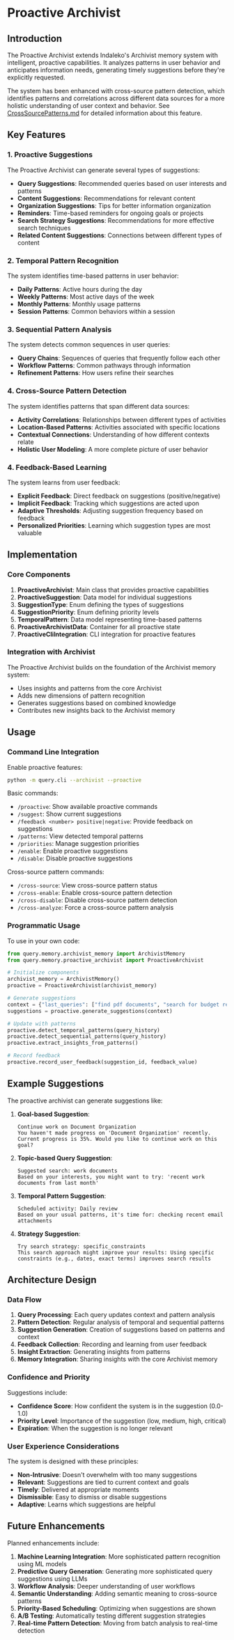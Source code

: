 # Proactive Archivist

## Introduction

The Proactive Archivist extends Indaleko's Archivist memory system with intelligent, proactive capabilities. It analyzes patterns in user behavior and anticipates information needs, generating timely suggestions before they're explicitly requested.

The system has been enhanced with cross-source pattern detection, which identifies patterns and correlations across different data sources for a more holistic understanding of user context and behavior. See [CrossSourcePatterns.md](CrossSourcePatterns.md) for detailed information about this feature.

## Key Features

### 1. Proactive Suggestions

The Proactive Archivist can generate several types of suggestions:

- **Query Suggestions**: Recommended queries based on user interests and patterns
- **Content Suggestions**: Recommendations for relevant content
- **Organization Suggestions**: Tips for better information organization
- **Reminders**: Time-based reminders for ongoing goals or projects
- **Search Strategy Suggestions**: Recommendations for more effective search techniques
- **Related Content Suggestions**: Connections between different types of content

### 2. Temporal Pattern Recognition

The system identifies time-based patterns in user behavior:

- **Daily Patterns**: Active hours during the day
- **Weekly Patterns**: Most active days of the week
- **Monthly Patterns**: Monthly usage patterns
- **Session Patterns**: Common behaviors within a session

### 3. Sequential Pattern Analysis

The system detects common sequences in user queries:

- **Query Chains**: Sequences of queries that frequently follow each other
- **Workflow Patterns**: Common pathways through information
- **Refinement Patterns**: How users refine their searches

### 4. Cross-Source Pattern Detection

The system identifies patterns that span different data sources:

- **Activity Correlations**: Relationships between different types of activities
- **Location-Based Patterns**: Activities associated with specific locations
- **Contextual Connections**: Understanding of how different contexts relate
- **Holistic User Modeling**: A more complete picture of user behavior

### 4. Feedback-Based Learning

The system learns from user feedback:

- **Explicit Feedback**: Direct feedback on suggestions (positive/negative)
- **Implicit Feedback**: Tracking which suggestions are acted upon
- **Adaptive Thresholds**: Adjusting suggestion frequency based on feedback
- **Personalized Priorities**: Learning which suggestion types are most valuable

## Implementation

### Core Components

1. **ProactiveArchivist**: Main class that provides proactive capabilities
2. **ProactiveSuggestion**: Data model for individual suggestions
3. **SuggestionType**: Enum defining the types of suggestions
4. **SuggestionPriority**: Enum defining priority levels
5. **TemporalPattern**: Data model representing time-based patterns
6. **ProactiveArchivistData**: Container for all proactive state
7. **ProactiveCliIntegration**: CLI integration for proactive features

### Integration with Archivist

The Proactive Archivist builds on the foundation of the Archivist memory system:

- Uses insights and patterns from the core Archivist
- Adds new dimensions of pattern recognition
- Generates suggestions based on combined knowledge
- Contributes new insights back to the Archivist memory

## Usage

### Command Line Integration

Enable proactive features:

```bash
python -m query.cli --archivist --proactive
```

Basic commands:

- `/proactive`: Show available proactive commands
- `/suggest`: Show current suggestions
- `/feedback <number> positive|negative`: Provide feedback on suggestions
- `/patterns`: View detected temporal patterns
- `/priorities`: Manage suggestion priorities
- `/enable`: Enable proactive suggestions
- `/disable`: Disable proactive suggestions

Cross-source pattern commands:

- `/cross-source`: View cross-source pattern status
- `/cross-enable`: Enable cross-source pattern detection
- `/cross-disable`: Disable cross-source pattern detection
- `/cross-analyze`: Force a cross-source pattern analysis

### Programmatic Usage

To use in your own code:

```python
from query.memory.archivist_memory import ArchivistMemory
from query.memory.proactive_archivist import ProactiveArchivist

# Initialize components
archivist_memory = ArchivistMemory()
proactive = ProactiveArchivist(archivist_memory)

# Generate suggestions
context = {"last_queries": ["find pdf documents", "search for budget reports"]}
suggestions = proactive.generate_suggestions(context)

# Update with patterns
proactive.detect_temporal_patterns(query_history)
proactive.detect_sequential_patterns(query_history)
proactive.extract_insights_from_patterns()

# Record feedback
proactive.record_user_feedback(suggestion_id, feedback_value)
```

## Example Suggestions

The proactive archivist can generate suggestions like:

1. **Goal-based Suggestion**:
   ```
   Continue work on Document Organization
   You haven't made progress on 'Document Organization' recently. Current progress is 35%. Would you like to continue work on this goal?
   ```

2. **Topic-based Query Suggestion**:
   ```
   Suggested search: work documents
   Based on your interests, you might want to try: 'recent work documents from last month'
   ```

3. **Temporal Pattern Suggestion**:
   ```
   Scheduled activity: Daily review
   Based on your usual patterns, it's time for: checking recent email attachments
   ```

4. **Strategy Suggestion**:
   ```
   Try search strategy: specific_constraints
   This search approach might improve your results: Using specific constraints (e.g., dates, exact terms) improves search results
   ```

## Architecture Design

### Data Flow

1. **Query Processing**: Each query updates context and pattern analysis
2. **Pattern Detection**: Regular analysis of temporal and sequential patterns
3. **Suggestion Generation**: Creation of suggestions based on patterns and context
4. **Feedback Collection**: Recording and learning from user feedback
5. **Insight Extraction**: Generating insights from patterns
6. **Memory Integration**: Sharing insights with the core Archivist memory

### Confidence and Priority

Suggestions include:

- **Confidence Score**: How confident the system is in the suggestion (0.0-1.0)
- **Priority Level**: Importance of the suggestion (low, medium, high, critical)
- **Expiration**: When the suggestion is no longer relevant

### User Experience Considerations

The system is designed with these principles:

- **Non-Intrusive**: Doesn't overwhelm with too many suggestions
- **Relevant**: Suggestions are tied to current context and goals
- **Timely**: Delivered at appropriate moments
- **Dismissible**: Easy to dismiss or disable suggestions
- **Adaptive**: Learns which suggestions are helpful

## Future Enhancements

Planned enhancements include:

1. **Machine Learning Integration**: More sophisticated pattern recognition using ML models
2. **Predictive Query Generation**: Generating more sophisticated query suggestions using LLMs
3. **Workflow Analysis**: Deeper understanding of user workflows
4. **Semantic Understanding**: Adding semantic meaning to cross-source patterns
5. **Priority-Based Scheduling**: Optimizing when suggestions are shown
6. **A/B Testing**: Automatically testing different suggestion strategies
7. **Real-time Pattern Detection**: Moving from batch analysis to real-time detection